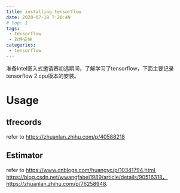 ```yaml
---
title: installing tensorflow
date: 2020-07-18 7:20:49
# top: 1
tags:
 - tensorflow
 - 软件安装
categories:
 - tensorflow
---
```


准备Intel嵌入式邀请赛初选期间，了解学习了tensorflow，下面主要记录tensorflow 2 cpu版本的安装。

<!--more-->

# Usage

## tfrecords

refer to https://zhuanlan.zhihu.com/p/40588218

## Estimator

refer to https://www.cnblogs.com/huangyc/p/10341794.html, https://blog.csdn.net/wwangfabei1989/article/details/90516318，https://zhuanlan.zhihu.com/p/76258948.
